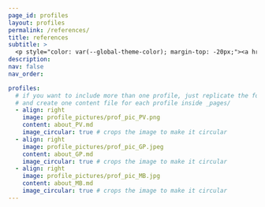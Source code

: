 ```yaml
---
page_id: profiles
layout: profiles
permalink: /references/
title: references
subtitle: >
  <p style="color: var(--global-theme-color); margin-top: -20px;"><a href="https://marcorosso.com/it/referenze/">referenze</a>&nbsp;|&nbsp;<a href="https://marcorosso.com/es/referencia/">referencia</a></p>
description:
nav: false
nav_order:

profiles:
  # if you want to include more than one profile, just replicate the following block
  # and create one content file for each profile inside _pages/
  - align: right
    image: profile_pictures/prof_pic_PV.png
    content: about_PV.md
    image_circular: true # crops the image to make it circular
  - align: right
    image: profile_pictures/prof_pic_GP.jpeg
    content: about_GP.md
    image_circular: true # crops the image to make it circular
  - align: right
    image: profile_pictures/prof_pic_MB.jpg
    content: about_MB.md
    image_circular: true # crops the image to make it circular
---
```

